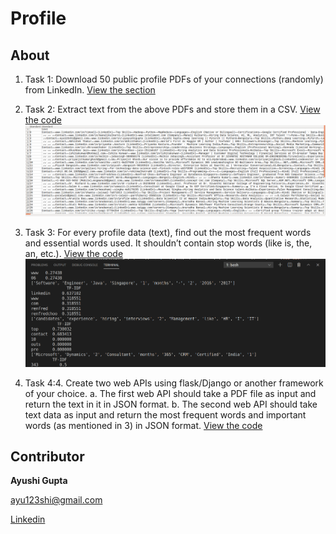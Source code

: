 # Profile

## About

1. Task 1: Download 50 public profile PDFs of your connections (randomly) from LinkedIn.
   [View the section](https://github.com/ayushi6560/Profile/tree/master/resume)
2. Task 2: Extract text from the above PDFs and store them in a CSV.
   [View the code](https://github.com/ayushi6560/Profile/blob/master/profile.py)
   ![output](https://github.com/ayushi6560/Profile/blob/master/output.png "output")
3. Task 3: For every profile data (text), find out the most frequent words and essential words used. It
           shouldn’t contain stop words (like is, the, an, etc.).
   [View the code](https://github.com/ayushi6560/Profile/blob/master/task3.py)
   ![output](https://github.com/ayushi6560/Profile/blob/master/task3.png "output")  
   
4. Task 4:4. Create two web APIs using flask/Django or another framework of your choice.
a. The first web API should take a PDF file as input and return the text in it in JSON
format.
b. The second web API should take text data as input and return the most frequent
words and important words (as mentioned in 3) in JSON format.
   [View the code](https://github.com/ayushi6560/Profile/blob/master/api.py)
  
   
   


## Contributor

**Ayushi Gupta**

<ayu123shi@gmail.com>

[Linkedin](https://www.linkedin.com/in/pyayushigupta/)


